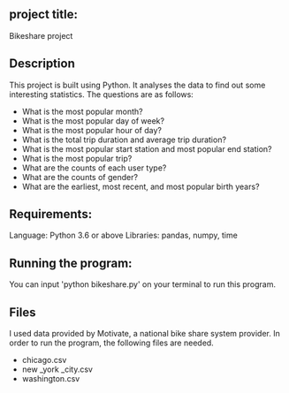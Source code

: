 ## project title:
Bikeshare project

## Description
This project is built using Python. It analyses the data to find out some interesting statistics. The questions are as follows:

* What is the most popular month?
* What is the most popular day of week?
* What is the most popular hour of day?
* What is the total trip duration and average trip duration?
* What is the most popular start station and most popular end station?
* What is the most popular trip?
* What are the counts of each user type?
* What are the counts of gender?
* What are the earliest, most recent, and most popular birth years?

## Requirements:
Language: Python 3.6 or above Libraries: pandas, numpy, time

## Running the program:
You can input 'python bikeshare.py' on your terminal to run this program.

## Files
I used data provided by Motivate, a national bike share system provider. In order to run the program, the following files are needed.

* chicago.csv
* new _york _city.csv
* washington.csv
